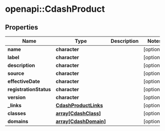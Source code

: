 # openapi::CdashProduct


## Properties
Name | Type | Description | Notes
------------ | ------------- | ------------- | -------------
**name** | **character** |  | [optional] 
**label** | **character** |  | [optional] 
**description** | **character** |  | [optional] 
**source** | **character** |  | [optional] 
**effectiveDate** | **character** |  | [optional] 
**registrationStatus** | **character** |  | [optional] 
**version** | **character** |  | [optional] 
**_links** | [**CdashProductLinks**](CdashProductLinks.md) |  | [optional] 
**classes** | [**array[CdashClass]**](CdashClass.md) |  | [optional] 
**domains** | [**array[CdashDomain]**](CdashDomain.md) |  | [optional] 


